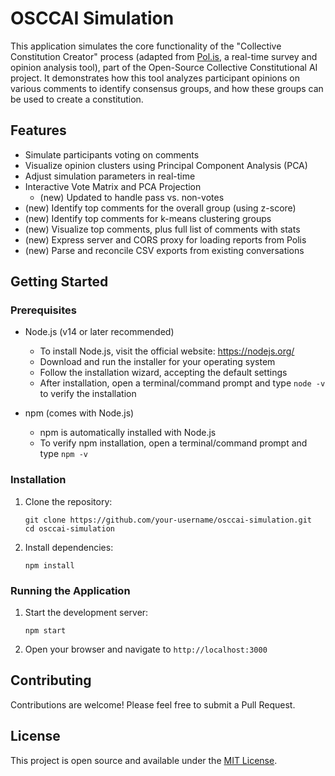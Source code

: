 # OSCCAI Simulation

This application simulates the core functionality of the "Collective Constitution Creator" process (adapted from [Pol.is](https://pol.is/), a real-time survey and opinion analysis tool), part of the Open-Source Collective Constitutional AI project. It demonstrates how this tool analyzes participant opinions on various comments to identify consensus groups, and how these groups can be used to create a constitution.

## Features

- Simulate participants voting on comments
- Visualize opinion clusters using Principal Component Analysis (PCA)
- Adjust simulation parameters in real-time
- Interactive Vote Matrix and PCA Projection
  - (new) Updated to handle pass vs. non-votes
- (new) Identify top comments for the overall group (using z-score)
- (new) Identify top comments for k-means clustering groups
- (new) Visualize top comments, plus full list of comments with stats
- (new) Express server and CORS proxy for loading reports from Polis
- (new) Parse and reconcile CSV exports from existing conversations

## Getting Started

### Prerequisites

- Node.js (v14 or later recommended)
  - To install Node.js, visit the official website: https://nodejs.org/
  - Download and run the installer for your operating system
  - Follow the installation wizard, accepting the default settings
  - After installation, open a terminal/command prompt and type `node -v` to verify the installation

- npm (comes with Node.js)
  - npm is automatically installed with Node.js
  - To verify npm installation, open a terminal/command prompt and type `npm -v`

### Installation

1. Clone the repository:
   ```
   git clone https://github.com/your-username/osccai-simulation.git
   cd osccai-simulation
   ```

2. Install dependencies:
   ```
   npm install
   ```

### Running the Application

1. Start the development server:
   ```
   npm start
   ```

2. Open your browser and navigate to `http://localhost:3000`



## Contributing

Contributions are welcome! Please feel free to submit a Pull Request.

## License

This project is open source and available under the [MIT License](LICENSE).